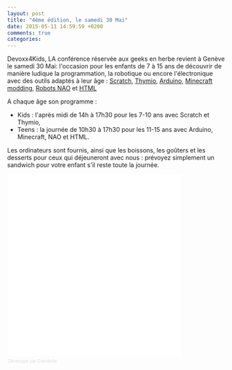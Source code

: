 ```yaml
---
layout: post
title: "4ème édition, le samedi 30 Mai"
date: 2015-05-11 14:59:59 +0200
comments: true
categories: 
---
```


Devoxx4Kids, LA conférence réservée aux geeks en herbe revient à Genève le samedi 30 Mai: l'occasion pour les enfants de 7 à 15 ans de découvrir de manière ludique la programmation, la robotique ou encore l'électronique avec des outils adaptés à leur âge : [Scratch](http://scratch.mit.edu/), [Thymio](https://aseba.wikidot.com/fr:thymio), [Arduino](http://www.arduino.cc/fr/), [Minecraft modding](https://minecraft.net/), [Robots NAO](https://www.aldebaran.com/fr/qui-est-nao) et [HTML](http://fr.wikipedia.org/wiki/Hypertext_Markup_Language)

A chaque âge son programme :

- Kids : l'après midi de 14h à 17h30 pour les 7-10 ans avec Scratch et Thymio,
- Teens : la journée de 10h30 à 17h30 pour les 11-15 ans avec Arduino, Minecraft, NAO et HTML.
 
Les ordinateurs sont fournis, ainsi que les boissons, les goûters et les desserts pour ceux qui déjeuneront avec nous : prévoyez simplement un sandwich pour votre enfant s'il reste toute la journée.


<div style="width:100%; text-align:left;" ><iframe  src="//eventbrite.fr/tickets-external?eid=16865582411&ref=etckt" frameborder="0" height="420" width="80%" vspace="0" hspace="0" marginheight="5" marginwidth="5" scrolling="auto" allowtransparency="true"></iframe><div style="font-family:Helvetica, Arial; font-size:10px; padding:5px 0 5px; margin:2px; width:100%; text-align:left;" ><a class="powered-by-eb" style="color: #dddddd; text-decoration: none;" target="_blank" href="http://www.eventbrite.fr/r/etckt">Développé par Eventbrite</a></div></div>